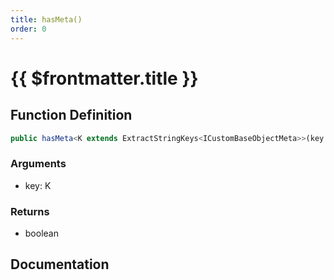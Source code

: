 ```yaml
---
title: hasMeta()
order: 0
---
```


# {{ $frontmatter.title }}

<!--@include: ./hasMeta_partial_header.md-->

## Function Definition

```ts
public hasMeta<K extends ExtractStringKeys<ICustomBaseObjectMeta>>(key: K): boolean;
```

### Arguments

* key: K

### Returns

* boolean

## Documentation

<!--@include: ./hasMeta_partial_footer.md-->
